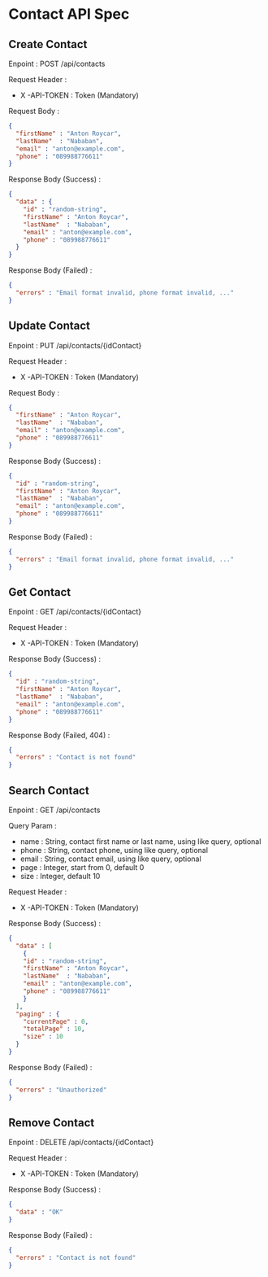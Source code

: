 # Contact API Spec

## Create Contact

Enpoint : POST /api/contacts

Request Header :
- X -API-TOKEN : Token (Mandatory)

Request Body :
```json
{
  "firstName" : "Anton Roycar",
  "lastName"  : "Nababan",
  "email" : "anton@example.com",
  "phone" : "089988776611"
}
```

Response Body (Success) :
```json
{
  "data" : {
    "id" : "random-string",
    "firstName" : "Anton Roycar",
    "lastName"  : "Nababan",
    "email" : "anton@example.com",
    "phone" : "089988776611"
  }
}
```

Response Body (Failed) :
```json
{
  "errors" : "Email format invalid, phone format invalid, ..."
}
```

## Update Contact

Enpoint : PUT /api/contacts/{idContact}

Request Header :
- X -API-TOKEN : Token (Mandatory)

Request Body :

```json
{
  "firstName" : "Anton Roycar",
  "lastName"  : "Nababan",
  "email" : "anton@example.com",
  "phone" : "089988776611"
}
```

Response Body (Success) :
```json
{
  "id" : "random-string",
  "firstName" : "Anton Roycar",
  "lastName"  : "Nababan",
  "email" : "anton@example.com",
  "phone" : "089988776611"
}
```

Response Body (Failed) :
```json
{
  "errors" : "Email format invalid, phone format invalid, ..."
}
```

## Get Contact

Enpoint : GET /api/contacts/{idContact}

Request Header :
- X -API-TOKEN : Token (Mandatory)

Response Body (Success) :
```json
{
  "id" : "random-string",
  "firstName" : "Anton Roycar",
  "lastName"  : "Nababan",
  "email" : "anton@example.com",
  "phone" : "089988776611"
}
```

Response Body (Failed, 404) :
```json
{
  "errors" : "Contact is not found"
}
```

## Search Contact

Enpoint : GET /api/contacts

Query Param :
- name : String, contact first name or last name, using like query, optional
- phone : String, contact phone, using like query, optional
- email : String, contact email, using like query, optional
- page : Integer, start from 0, default 0
- size : Integer, default 10

Request Header :
- X -API-TOKEN : Token (Mandatory)

Response Body (Success) :
```json
{
  "data" : [
    {
    "id" : "random-string",
    "firstName" : "Anton Roycar",
    "lastName"  : "Nababan",
    "email" : "anton@example.com",
    "phone" : "089988776611"
    }
  ],
  "paging" : {
    "currentPage" : 0,
    "totalPage" : 10,
    "size" : 10
  }
}
```

Response Body (Failed) :
```json
{
  "errors" : "Unauthorized"
}
```
## Remove Contact

Enpoint : DELETE /api/contacts/{idContact}

Request Header :
- X -API-TOKEN : Token (Mandatory)

Response Body (Success) :
```json
{
  "data" : "OK"
}
```

Response Body (Failed) :
```json
{
  "errors" : "Contact is not found"
}
```
